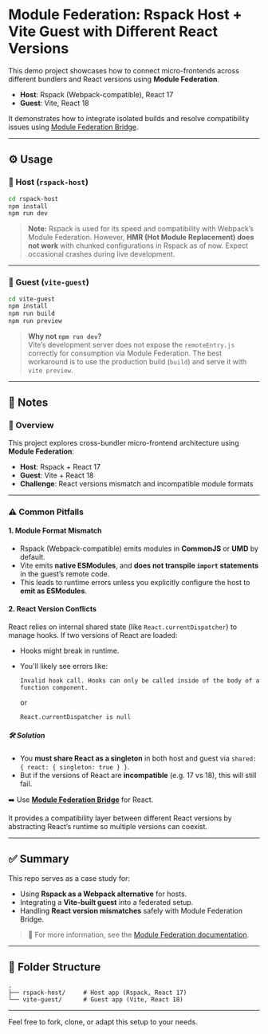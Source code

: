 # Module Federation: Rspack Host + Vite Guest with Different React Versions

This demo project showcases how to connect micro-frontends across different bundlers and React versions using **Module Federation**.

- **Host**: Rspack (Webpack-compatible), React 17
- **Guest**: Vite, React 18

It demonstrates how to integrate isolated builds and resolve compatibility issues using [Module Federation Bridge](https://module-federation.io/practice/bridge/react-bridge.html).

---

## ⚙️ Usage

### 🧩 Host (`rspack-host`)

```bash
cd rspack-host
npm install
npm run dev
```

> **Note:** Rspack is used for its speed and compatibility with Webpack’s Module Federation.
> However, **HMR (Hot Module Replacement) does not work** with chunked configurations in Rspack as of now.
> Expect occasional crashes during live development.

---

### 🔗 Guest (`vite-guest`)

```bash
cd vite-guest
npm install
npm run build
npm run preview
```

> **Why not `npm run dev`?**  
> Vite’s development server does not expose the `remoteEntry.js` correctly for consumption via Module Federation.
> The best workaround is to use the production build (`build`) and serve it with `vite preview`.

---

## 📓 Notes

### 🧠 Overview

This project explores cross-bundler micro-frontend architecture using **Module Federation**:

- **Host**: Rspack + React 17
- **Guest**: Vite + React 18
- **Challenge**: React versions mismatch and incompatible module formats

---

### ⚠️ Common Pitfalls

#### 1. Module Format Mismatch

- Rspack (Webpack-compatible) emits modules in **CommonJS** or **UMD** by default.
- Vite emits **native ESModules**, and **does not transpile `import` statements** in the guest’s remote code.
- This leads to runtime errors unless you explicitly configure the host to **emit as ESModules**.

#### 2. React Version Conflicts

React relies on internal shared state (like `React.currentDispatcher`) to manage hooks. If two versions of React are loaded:

- Hooks might break in runtime.
- You'll likely see errors like:

  ```
  Invalid hook call. Hooks can only be called inside of the body of a function component.
  ```

  or

  ```
  React.currentDispatcher is null
  ```

##### 🛠 Solution

- You **must share React as a singleton** in both host and guest via `shared: { react: { singleton: true } }`.
- But if the versions of React are **incompatible** (e.g. 17 vs 18), this will still fail.

➡️ Use **[Module Federation Bridge](https://module-federation.io/practice/bridge/react-bridge.html)** for React.

It provides a compatibility layer between different React versions by abstracting React’s runtime so multiple versions can coexist.

---

## ✅ Summary

This repo serves as a case study for:

- Using **Rspack as a Webpack alternative** for hosts.
- Integrating a **Vite-built guest** into a federated setup.
- Handling **React version mismatches** safely with Module Federation Bridge.

> 🔗 For more information, see the [Module Federation documentation](https://module-federation.io/).

---

## 📁 Folder Structure

```
.
├── rspack-host/     # Host app (Rspack, React 17)
└── vite-guest/      # Guest app (Vite, React 18)
```

---

Feel free to fork, clone, or adapt this setup to your needs.
